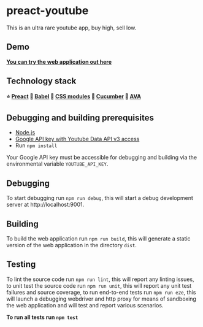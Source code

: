 # preact-youtube
This is an ultra rare youtube app, buy high, sell low.

## Demo

**[You can try the web application out here](https://swankytube.herokuapp.com/baby-legs)**

## Technology stack

**⭐️ [Preact](https://preactjs.com/) 🦄 [Babel](https://babeljs.io/) 🐣 [CSS modules](https://github.com/css-modules/css-modules) 🥒 [Cucumber](https://cucumber.io/) 🚨 [AVA](https://github.com/avajs/ava)**

## Debugging and building prerequisites

- [Node.js](https://nodejs.org/)
- [Google API key with Youtube Data API v3 access](https://console.developers.google.com/apis)
- Run `npm install`

Your Google API key must be accessible for debugging and building via the environmental variable `YOUTUBE_API_KEY`.


## Debugging

To start debugging run `npm run debug`, this will start a debug development server at http://localhost:9001.

## Building

To build the web application run `npm run build`, this will generate a static version of the web application in the directory `dist`.

## Testing

To lint the source code run `npm run lint`, this will report any linting issues, to unit test the source code run `npm run unit`, this will report any unit test failures and source coverage, to run end-to-end tests run `npm run e2e`, this will launch a debugging webdriver and http proxy for means of sandboxing the web application and will test and report various scenarios.

**To run all tests run `npm test`**
